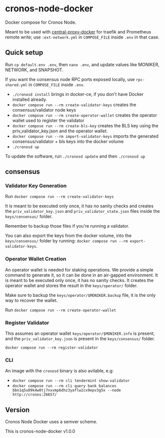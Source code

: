# cronos-node-docker

Docker compose for Cronos Node.

Meant to be used with [central-proxy-docker](https://github.com/CryptoManufaktur-io/central-proxy-docker) for traefik
and Prometheus remote write; use `:ext-network.yml` in `COMPOSE_FILE` inside `.env` in that case.

## Quick setup

Run `cp default.env .env`, then `nano .env`, and update values like MONIKER, NETWORK, and SNAPSHOT.

If you want the consensus node RPC ports exposed locally, use `rpc-shared.yml` in `COMPOSE_FILE` inside `.env`.

- `./cronosd install` brings in docker-ce, if you don't have Docker installed already.
- `docker compose run --rm create-validator-keys` creates the consensus/validator node keys
- `docker compose run --rm create-operator-wallet` creates the operator wallet used to register the validator
- `docker compose run --rm create-bls-key` creates the BLS key using the priv_validator_key.json and the operator wallet.
- `docker compose run --rm import-validator-keys` imports the generated consensus/validator + bls keys into the docker volume
- `./cronosd up`

To update the software, run `./cronosd update` and then `./cronosd up`

## consensus

### Validator Key Generation

Run `docker compose run --rm create-validator-keys`

It is meant to be executed only once, it has no sanity checks and creates the `priv_validator_key.json` and `priv_validator_state.json` files inside the `keys/consensus/` folder.

Remember to backup those files if you're running a validator.

You can also export the keys from the docker volume, into the `keys/consensus/` folder by running: `docker compose run --rm export-validator-keys`.

### Operator Wallet Creation

An operator wallet is needed for staking operations. We provide a simple command to generate it, so it can be done in an air-gapped environment. It is meant to be executed only once, it has no sanity checks. It creates the operator wallet and stores the result in the `keys/operator/` folder.

Make sure to backup the `keys/operator/$MONIKER.backup` file, it is the only way to recover the wallet.

Run `docker compose run --rm create-operator-wallet`

### Register Validator

This assumes an operator wallet `keys/operator/$MONIKER.info` is present, and the `priv_validator_key.json` is present in the `keys/consensus/` folder.

`docker compose run --rm register-validator`

### CLI

An image with the `cronosd` binary is also avilable, e.g:

- `docker compose run --rm cli tendermint show-validator`
- `docker compose run --rm cli query bank balances bbn1q5u89k4w0tj7nxvmp6dhz3yaflw2cx9epv3g5x --node http://cronos:26657/`
## Version

Cronos Node Docker uses a semver scheme.

This is cronos-node-docker v1.0.0
